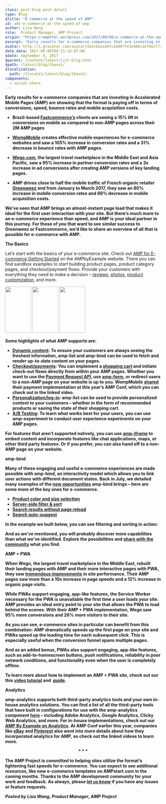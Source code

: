 ```yaml
---
class: post-blog post-detail
type: Blog
$title: "E-commerce at the speed of AMP"
id: ads-e-commerce-at-the-speed-of-amp
author: Lisa Wang
role:  Product Manager, AMP Project
origin: "https://amphtml.wordpress.com/2017/09/06/e-commerce-at-the-speed-of-amp/amp/"
excerpt: "Early results for e-commerce companies that are investing in Accelerated Mobile Pages (AMP) are showing that the format is paying off in terms of conversions, speed, bounce rates and mobile acquisition costs. Brazil-based Fastcommerce&#8217;s clients are seeing a 15% lift in conversions on mobile as compared to non-AMP pages across their 2M AMP pages WompMobile [&#8230;]"
avatar: http://1.gravatar.com/avatar/42ecb1ea497ca9d0ffe1e406cae70e27?s=96&d=identicon&r=G
date_data: 2017-09-06T06:21:14-07:00
$date: September 6, 2017
$parent: /content/latest/list-blog.html
$path: /latest/blog/{base}/
$localization:
  path: /{locale}/latest/blog/{base}/
components:
  - social-share
---
```


<div class="amp-wp-article-content">
<p><strong>Early results for e-commerce companies that are investing in Accelerated Mobile Pages (AMP) are showing that the format is paying off in terms of conversions, speed, bounce rates and mobile acquisition costs.</strong></p>
<ul>
<li ><strong>Brazil-based </strong><a href="https://www.ampproject.org/case-studies/fastcommerce/"><strong>Fastcommerce&#8217;s</strong></a><strong> clients are seeing a </strong><b>15% lift in conversions</b><strong> on mobile as compared to non-AMP pages across their 2M AMP pages
<p></strong></li>
<li ><a href="https://www.ampproject.org/case-studies/wompmobile/"><strong>WompMobile</strong></a><strong> creates effective mobile experiences for e-commerce websites and saw a </strong><b>105% increase in conversion rates</b><strong> and a</strong><b> 31% decrease in bounce rates with AMP pages</b><strong>.
<p></strong></li>
<li ><a href="https://www.ampproject.org/case-studies/wego/"><strong>Wego.com</strong></a><strong>, the largest travel marketplace in the Middle East and Asia Pacific, saw a </strong><b>95% increase in partner conversion rates</b><strong> and a </strong><b>3x increase in ad conversions after creating AMP versions of key landing pages.
<p></b></li>
<li ><strong>AMP drives close to half the mobile traffic of French organic retailer </strong><a href="https://www.ampproject.org/case-studies/greenweez/"><strong>Greenweez</strong></a><strong> and from January to March 2017, they saw an </strong><b>80% increase in mobile conversion rates</b><strong> and </strong><b>66% decrease in mobile acquisition costs</b><strong>. </strong><strong> </strong></li>
</ul>
<p><strong>We’ve seen that </strong><strong>AMP brings an </strong><b>almost-instant page load</b><strong> that makes it ideal for the first user interaction with your site. But there’s much more to an e-commerce experience than speed, and AMP is your ideal partner in this journey. For those of you that want to see similar success to Greenweez or Fastcommerce, we’d like to share an overview of all that is possible for e-commerce with AMP. </strong></p>
<p><b>The Basics</b></p>
<p>Let’s start with the basics of your e-commerce site. Check out <a href="https://ampbyexample.com/introduction/amp_for_e-commerce_getting_started/">AMP for E-commerce Getting Started</a> on the AMPbyExample website. There you can find sandbox examples to start building product pages, product category pages, and checkout/payment flows. Provide your customers with everything they need to make a decision &#8211; <a href="https://ampbyexample.com/samples_templates/comment_section/preview/">reviews</a>, <a href="https://ampbyexample.com/advanced/image_galleries_with_amp-carousel/">photos</a>, <a href="https://ampbyexample.com/samples_templates/product_page/preview/">product customization</a>, and more.</p>

<a href='https://amphtml.wordpress.com/2017/09/06/e-commerce-at-the-speed-of-amp/myntra1/'><img width="84" height="150" src="https://amphtml.files.wordpress.com/2017/09/myntra1.jpg?w=84&#038;h=150" class="attachment-thumbnail size-thumbnail" alt="" srcset="https://amphtml.files.wordpress.com/2017/09/myntra1.jpg?w=84&#038;h=150 84w, https://amphtml.files.wordpress.com/2017/09/myntra1.jpg?w=168 168w" sizes="(max-width: 84px) 100vw, 84px" data-attachment-id="1554" data-permalink="https://amphtml.wordpress.com/2017/09/06/e-commerce-at-the-speed-of-amp/myntra1/" data-orig-file="https://amphtml.files.wordpress.com/2017/09/myntra1.jpg" data-orig-size="1440,2560" data-comments-opened="1" data-image-meta="{&quot;aperture&quot;:&quot;0&quot;,&quot;credit&quot;:&quot;&quot;,&quot;camera&quot;:&quot;&quot;,&quot;caption&quot;:&quot;&quot;,&quot;created_timestamp&quot;:&quot;0&quot;,&quot;copyright&quot;:&quot;&quot;,&quot;focal_length&quot;:&quot;0&quot;,&quot;iso&quot;:&quot;0&quot;,&quot;shutter_speed&quot;:&quot;0&quot;,&quot;title&quot;:&quot;&quot;,&quot;orientation&quot;:&quot;1&quot;}" data-image-title="myntra1" data-image-description="" data-medium-file="https://amphtml.files.wordpress.com/2017/09/myntra1.jpg?w=169" data-large-file="https://amphtml.files.wordpress.com/2017/09/myntra1.jpg?w=576" /></a>
<a href='https://amphtml.wordpress.com/2017/09/06/e-commerce-at-the-speed-of-amp/myntra2/'><img width="84" height="150" src="https://amphtml.files.wordpress.com/2017/09/myntra2.gif?w=84&#038;h=150" class="attachment-thumbnail size-thumbnail" alt="" srcset="https://amphtml.files.wordpress.com/2017/09/myntra2.gif?w=84&#038;h=150 84w, https://amphtml.files.wordpress.com/2017/09/myntra2.gif?w=168 168w" sizes="(max-width: 84px) 100vw, 84px" data-attachment-id="1557" data-permalink="https://amphtml.wordpress.com/2017/09/06/e-commerce-at-the-speed-of-amp/myntra2/" data-orig-file="https://amphtml.files.wordpress.com/2017/09/myntra2.gif" data-orig-size="600,1066" data-comments-opened="1" data-image-meta="{&quot;aperture&quot;:&quot;0&quot;,&quot;credit&quot;:&quot;&quot;,&quot;camera&quot;:&quot;&quot;,&quot;caption&quot;:&quot;&quot;,&quot;created_timestamp&quot;:&quot;0&quot;,&quot;copyright&quot;:&quot;&quot;,&quot;focal_length&quot;:&quot;0&quot;,&quot;iso&quot;:&quot;0&quot;,&quot;shutter_speed&quot;:&quot;0&quot;,&quot;title&quot;:&quot;&quot;,&quot;orientation&quot;:&quot;0&quot;}" data-image-title="myntra2" data-image-description="" data-medium-file="https://amphtml.files.wordpress.com/2017/09/myntra2.gif?w=169" data-large-file="https://amphtml.files.wordpress.com/2017/09/myntra2.gif?w=576" /></a>
<a href='https://amphtml.wordpress.com/2017/09/06/e-commerce-at-the-speed-of-amp/myntra3/'><img width="84" height="150" src="https://amphtml.files.wordpress.com/2017/09/myntra3.gif?w=84&#038;h=150" class="attachment-thumbnail size-thumbnail" alt="" srcset="https://amphtml.files.wordpress.com/2017/09/myntra3.gif?w=84&#038;h=150 84w, https://amphtml.files.wordpress.com/2017/09/myntra3.gif?w=168 168w" sizes="(max-width: 84px) 100vw, 84px" data-attachment-id="1556" data-permalink="https://amphtml.wordpress.com/2017/09/06/e-commerce-at-the-speed-of-amp/myntra3/" data-orig-file="https://amphtml.files.wordpress.com/2017/09/myntra3.gif" data-orig-size="600,1066" data-comments-opened="1" data-image-meta="{&quot;aperture&quot;:&quot;0&quot;,&quot;credit&quot;:&quot;&quot;,&quot;camera&quot;:&quot;&quot;,&quot;caption&quot;:&quot;&quot;,&quot;created_timestamp&quot;:&quot;0&quot;,&quot;copyright&quot;:&quot;&quot;,&quot;focal_length&quot;:&quot;0&quot;,&quot;iso&quot;:&quot;0&quot;,&quot;shutter_speed&quot;:&quot;0&quot;,&quot;title&quot;:&quot;&quot;,&quot;orientation&quot;:&quot;0&quot;}" data-image-title="myntra3" data-image-description="" data-medium-file="https://amphtml.files.wordpress.com/2017/09/myntra3.gif?w=169" data-large-file="https://amphtml.files.wordpress.com/2017/09/myntra3.gif?w=576" /></a>

<p><strong>Some highlights of what AMP supports are:</strong></p>
<ul>
<li ><a href="https://ampbyexample.com/introduction/amp_for_e-commerce_getting_started/#dynamic-content"><strong>Dynamic content</strong></a><strong>: To ensure your customers are always seeing the freshest information, amp-list and amp-bind can be used to fetch and render up-to-date content on your pages. </strong></li>
<li ><a href="https://ampbyexample.com/introduction/amp_for_e-commerce_getting_started/#checkout-flow-and-payments"><strong>Checkout/payments</strong></a><strong>: You can implement a </strong><a href="https://ampbyexample.com/samples_templates/product_page/#product-page"><strong>shopping cart</strong></a><strong> and initiate check-out flows directly from within your AMP pages. Whether you want to use the </strong><a href="https://ampbyexample.com/advanced/payments_in_amp/"><strong>Payment Request API</strong></a><strong>, use </strong><a href="https://ampbyexample.com/components/amp-form"><strong>amp-form</strong></a><strong>, or redirect users to a non-AMP page on your website is up to you. WompMobile </strong><a href="https://www.youtube.com/watch?v=Em-tZ4WMMps&amp;t=723"><strong>shared</strong></a><strong> their payment implementation at this year’s AMP Conf, which you can check out in the linked video. </strong></li>
<li ><a href="https://ampbyexample.com/introduction/amp_for_e-commerce_getting_started/#personalization-and-login"><strong>Personalization/log-in</strong></a><strong>: amp-list can be used to provide personalized content to your customers &#8211; whether in the form of recommended products or saving the state of their shopping cart. </strong></li>
<li ><a href="https://ampbyexample.com/components/amp-experiment/"><strong>A/B Testing</strong></a><strong>: To learn what works best for your users, you can use amp-experiment to conduct user experience experiments on your AMP pages. </strong></li>
</ul>
<p><strong>For features that aren’t supported natively, you can use </strong><a href="https://ampbyexample.com/components/amp-iframe/"><strong>amp-iframe</strong></a><strong> to embed content and incorporate features like chat applications, maps, or other third party features. Or if you prefer, you can also hand off to a non-AMP page on your website. </strong></p>
<p><b>amp-bind</b></p>
<p><strong>Many of these engaging and useful e-commerce experiences are made possible with amp-bind, an interactivity model which allows you to link user actions with different document states</strong><i><strong>. </strong></i><strong>Back in July, we detailed many examples of the </strong><a href="https://www.ampproject.org/latest/blog/amp-bind-brings-flexible-interactivity-to-amp-pages/"><strong>new opportunities</strong></a><strong> amp-bind brings &#8211; here are some more of the key ones for e-commerce.</strong></p>
<ul>
<li ><a href="https://www.ampproject.org/latest/blog/amp-bind-brings-flexible-interactivity-to-amp-pages/#product-color-and-size-selection"><strong>Product color and size selection</strong></a></li>
<li ><a href="https://www.ampproject.org/latest/blog/amp-bind-brings-flexible-interactivity-to-amp-pages/#server-side-filter-and-sort"><strong>Server-side filter &amp; sort</strong></a></li>
<li ><a href="https://www.ampproject.org/latest/blog/amp-bind-brings-flexible-interactivity-to-amp-pages/#search-results-without-reload"><strong>Search results without page reload</strong></a></li>
<li ><a href="https://www.ampproject.org/latest/blog/amp-bind-brings-flexible-interactivity-to-amp-pages/#auto-suggest"><strong>Search auto-suggest</strong></a></li>
</ul>
<p><strong>In the example we built below, you can see filtering and sorting in action:</strong></p>
<p><div class="wp-image   wp-image-1555 aligncenter"><amp-img layout='fixed' width="282" height="501" src="https://amphtml.files.wordpress.com/2017/09/sort_filter.gif?w=282&#038;h=501"></amp-img></p>
<p><strong>And as we’ve mentioned, you will probably discover more capabilities than what we’ve identified. Explore the possibilities and </strong><a href="https://groups.google.com/forum/#!forum/amphtml-discuss"><strong>share with the community</strong></a><strong> what you find. </strong></p>
<p><b>AMP + PWA</b></p>
<p><strong>When Wego, the largest travel marketplace in the Middle East, rebuilt their landing pages with AMP and their more interactive pages with PWA, they saw </strong><a href="https://www.youtube.com/watch?v=_pmjBZi5zY0"><strong>tremendous improvements</strong></a><strong> in site performance. Their AMP pages saw more than a 10x increase in page speeds and a 12% increase in organic page visits. </strong></p>
<p><strong>While PWAs support engaging, app-like features, the Service Worker necessary for the PWA is unavailable the first time a user loads your site. AMP provides an ideal entry point to your site that allows the PWA to load behind the scenes. With their AMP + PWA implementation, Wego saw 95% more conversions and 26% more visitors to their site. </strong></p>
<p><strong>As you can see, e-commerce sites in particular can benefit from this combination: AMP dramatically speeds up the first page on your site and PWAs speed up the loading time for each subsequent click. This is especially useful when the conversion funnel spans multiple pages. </strong></p>
<p><strong>And as an added bonus, PWAs also support engaging, app-like features, such as add-to-homescreen buttons, push notifications, reliability in poor network conditions, and functionality even when the user is completely offline. </strong></p>
<p><strong>To learn more about how to implement an AMP + PWA site, check out our this </strong><a href="https://www.youtube.com/watch?v=Yllbfu3JE2Y"><strong>video tutorial</strong></a><strong> and  </strong><a href="https://www.ampproject.org/docs/guides/pwa-amp"><strong>guide</strong></a><strong>. </strong></p>
<p><b>Analytics</b></p>
<p><strong>amp-analytics supports both third-party analytics tools and your own in-house analytics solutions. You can find a list of all the third-party tools that have built in configurations for use with the amp-analytics component </strong><a href="https://www.ampproject.org/docs/guides/analytics/analytics-vendors"><strong>here</strong></a><strong> &#8211; including Adobe Analytics, Google Analytics, Clicky Web Analytics, and more. For in-house implementations, check out our </strong><a href="https://ampbyexample.com/components/amp-analytics/"><strong>AMP By Example on Analytics</strong></a><strong>. At AMP Conf earlier this year, companies like </strong><a href="https://www.youtube.com/watch?v=wr2SfwCUI0M&amp;t=692"><strong>eBay</strong></a><strong> and </strong><a href="https://www.youtube.com/watch?v=xTn-Ph864EQ&amp;t=842"><strong>Pinterest</strong></a><strong> also went into more details about how they incorporated analytics for AMP, so check out the linked videos to learn more.</strong></p>
<center><b>* * *</b></center>
<p><strong>The AMP Project is committed to helping sites utilize the format’s lightening fast speeds for e-commerce. You can expect to see additional resources, like new e-commerce templates on AMPstart.com in the coming months. </strong><b>Thanks to the AMP development community for your work and feedback. As always, please </b><a href="https://groups.google.com/forum/#!forum/amphtml-discuss"><b>let us know</b></a><b> if you have any issues or feature requests.</b></p>
<p><i><strong>Posted by Lisa Wang, Product Manager, AMP Project</strong></i></p><br />  
</div>

